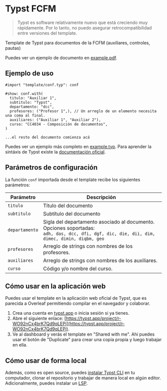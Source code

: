 # Typst FCFM

> Typst es software relativamente nuevo que está creciendo muy rápidamente.
> Por lo tanto, no puedo asegurar retrocompatibilidad entre versiones del template.

Template de Typst para documentos de la FCFM (auxiliares, controles, pautas)

Puedes ver un ejemplo de documento en [example.pdf](example.pdf).

## Ejemplo de uso

```typ
#import "template/conf.typ": conf

#show: conf.with(
  titulo: "Auxiliar 1",
  subtitulo: "Typst",
  departamento: "dcc",
  profesores: ("Profesor 1",), // Un arreglo de un elemento necesita una coma al final.
  auxiliares: ("Auxiliar 1", "Auxiliar 2"),
  curso: "CC4034 - Composición de documentos",
)

...el resto del documento comienza acá
```

Puedes ver un ejemplo más completo en [example.typ](example.typ). Para aprender la sintáxis de Typst existe la [documentación oficial](https://typst.app/docs).

## Parámetros de configuración

La función `conf` importada desde el template recibe los siguientes parámetros:

| Parámetro      | Descripción                                                                                                                                          |
| -------------- | ---------------------------------------------------------------------------------------------------------------------------------------------------- |
| `titulo`       | Título del documento                                                                                                                                 |
| `subtitulo`    | Subtítulo del documento                                                                                                                              |
| `departamento` | Sigla del departamento asociado al documento. <br> Opciones soportadas: <br> `adh, das, dcc, dfi, dgf, dic, die, dii, dim, dimec, dimin, diqbm, geo` |
| `profesores`   | Arreglo de strings con nombres de los profesores.                                                                                                    |
| `auxiliares`   | Arreglo de strings con nombres de los auxiliares.                                                                                                    |
| `curso`        | Código y/o nombre del curso.                                                                                                                         |

## Cómo usar en la aplicación web

Puedes usar el template en la aplicación web oficial de Typst, que es parecida a Overleaf permitiendo compilar en el navegador y colaborar.

1. Crea una cuenta en [typst.app](https://typst.app) o inicia sesión si ya tienes.
2. Abre el siguiente enlace: [https://typst.app/project/r-WO92nCx4brK7Qd9qLEPi](https://typst.app/project/r-WO92nCx4brK7Qd9qLEPi).
3. Ve al dashboard y verás el template en "Shared with me". Ahí puedes usar el botón de "Duplicate" para crear una copia propia y luego trabajar en ella.

## Cómo usar de forma local

Además, como es open source, puedes [instalar Typst CLI](https://github.com/typst/typst#installation) en tu computador, clonar el repositorio y trabajar de manera local
en algún editor. Adicionalmente, puedes instalar un [LSP](https://github.com/nvarner/typst-lsp).
